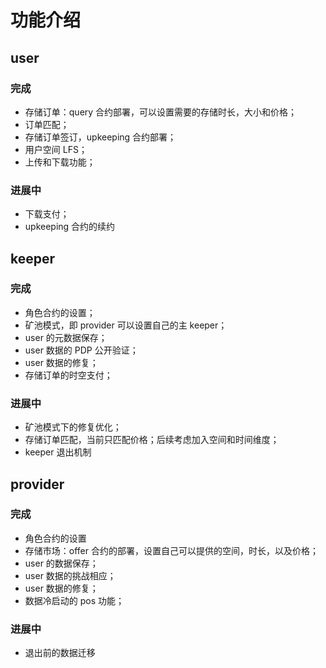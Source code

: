 # 功能介绍

## user

### 完成

- 存储订单：query 合约部署，可以设置需要的存储时长，大小和价格；
- 订单匹配；
- 存储订单签订，upkeeping 合约部署；
- 用户空间 LFS；
- 上传和下载功能；

### 进展中

- 下载支付；
- upkeeping 合约的续约

## keeper

### 完成

- 角色合约的设置；
- 矿池模式，即 provider 可以设置自己的主 keeper；
- user 的元数据保存；
- user 数据的 PDP 公开验证；
- user 数据的修复；
- 存储订单的时空支付；

### 进展中

- 矿池模式下的修复优化；
- 存储订单匹配，当前只匹配价格；后续考虑加入空间和时间维度；
- keeper 退出机制

## provider

### 完成

- 角色合约的设置
- 存储市场：offer 合约的部署，设置自己可以提供的空间，时长，以及价格；
- user 的数据保存；
- user 数据的挑战相应；
- user 数据的修复；
- 数据冷启动的 pos 功能；

### 进展中

- 退出前的数据迁移
